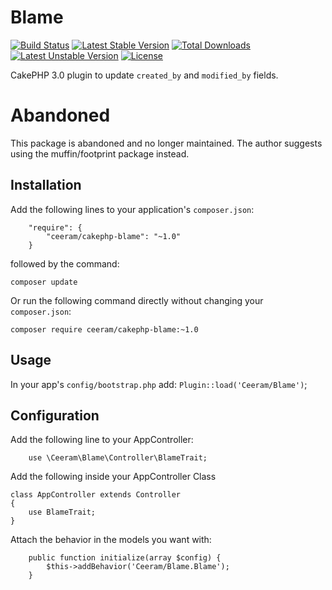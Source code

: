 # Blame

[![Build Status](https://api.travis-ci.org/ceeram/blame.png)](https://travis-ci.org/ceeram/blame)
[![Latest Stable Version](https://poser.pugx.org/ceeram/cakephp-blame/v/stable.svg)](https://packagist.org/packages/ceeram/cakephp-blame)
[![Total Downloads](https://poser.pugx.org/ceeram/cakephp-blame/downloads.svg)](https://packagist.org/packages/ceeram/cakephp-blame)
[![Latest Unstable Version](https://poser.pugx.org/ceeram/cakephp-blame/v/unstable.svg)](https://packagist.org/packages/ceeram/cakephp-blame)
[![License](https://poser.pugx.org/ceeram/cakephp-blame/license.svg)](https://packagist.org/packages/ceeram/cakephp-blame)

CakePHP 3.0 plugin to update `created_by` and `modified_by` fields.

# Abandoned
This package is abandoned and no longer maintained. The author suggests using the muffin/footprint package instead.

## Installation


Add the following lines to your application's `composer.json`:

```
    "require": {
        "ceeram/cakephp-blame": "~1.0"
    }
```

followed by the command:

`composer update`

Or run the following command directly without changing your `composer.json`:

`composer require ceeram/cakephp-blame:~1.0`

## Usage

In your app's `config/bootstrap.php` add: `Plugin::load('Ceeram/Blame')`;

## Configuration

Add the following line to your AppController:

```
    use \Ceeram\Blame\Controller\BlameTrait;
```

Add the following inside your AppController Class

```
class AppController extends Controller
{
    use BlameTrait;
}
```

Attach the behavior in the models you want with:

```
    public function initialize(array $config) {
        $this->addBehavior('Ceeram/Blame.Blame');
    }
```
